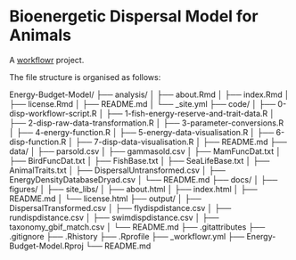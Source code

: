# Bioenergetic Dispersal Model for Animals

A [workflowr][] project.

[workflowr]: https://github.com/workflowr/workflowr


The file structure is organised as follows:

Energy-Budget-Model/
├── analysis/
│   ├── about.Rmd
│   ├── index.Rmd
│   ├── license.Rmd
│   ├── README.md
│   └── _site.yml
├── code/
│   ├── 0-disp-workflowr-script.R
│   ├── 1-fish-energy-reserve-and-trait-data.R
│   ├── 2-disp-raw-data-transformation.R
│   ├── 3-parameter-conversions.R
│   ├── 4-energy-function.R
│   ├── 5-energy-data-visualisation.R
│   ├── 6-disp-function.R
│   ├── 7-disp-data-visualisation.R
│   ├── README.md
├── data/
│   ├── parsold.csv
│   ├── gammasold.csv
│   ├── MamFuncDat.txt
│   ├── BirdFuncDat.txt
│   ├── FishBase.txt
│   ├── SeaLifeBase.txt
│   ├── AnimalTraits.txt
│   ├── DispersalUntransformed.csv
│   ├── EnergyDensityDatabaseDryad.csv
│   └── README.md
├── docs/
│   ├── figures/
│   ├── site_libs/
│   ├── about.html
│   ├── index.html
│   ├── README.md
│   └── license.html
├── output/
│   ├── DispersalTransformed.csv
│   ├── flydispdistance.csv
│   ├── rundispdistance.csv
│   ├── swimdispdistance.csv
│   ├── taxonomy_gbif_match.csv
│   └── README.md
├── .gitattributes
├── .gitignore
├── .Rhistory
├── .Rprofile
├── _workflowr.yml
├── Energy-Budget-Model.Rproj
└── README.md
